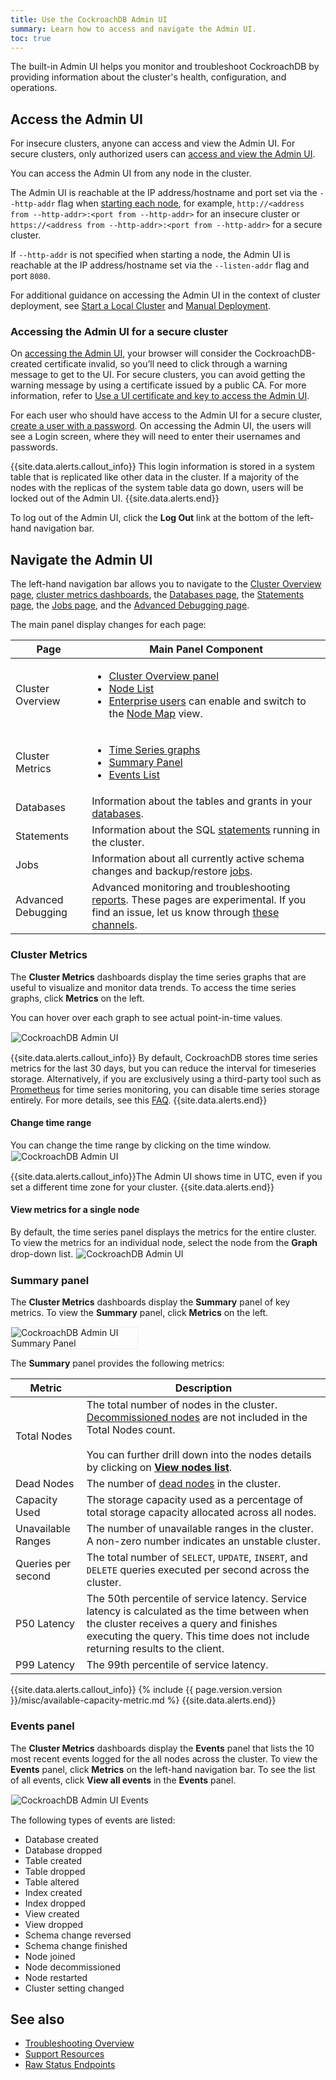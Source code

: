 ```yaml
---
title: Use the CockroachDB Admin UI
summary: Learn how to access and navigate the Admin UI.
toc: true
---
```


The built-in Admin UI helps you monitor and troubleshoot CockroachDB by providing information about the cluster's health, configuration, and operations.

## Access the Admin UI

For insecure clusters, anyone can access and view the Admin UI. For secure clusters, only authorized users can [access and view the Admin UI](#accessing-the-admin-ui-for-a-secure-cluster).

You can access the Admin UI from any node in the cluster.

The Admin UI is reachable at the IP address/hostname and port set via the `--http-addr` flag when [starting each node](cockroach-start.html), for example, `http://<address from --http-addr>:<port from --http-addr>` for an insecure cluster or `https://<address from --http-addr>:<port from --http-addr>` for a secure cluster.

If `--http-addr` is not specified when starting a node, the Admin UI is reachable at the IP address/hostname set via the `--listen-addr` flag and port `8080`.

For additional guidance on accessing the Admin UI in the context of cluster deployment, see [Start a Local Cluster](start-a-local-cluster.html) and [Manual Deployment](manual-deployment.html).

### Accessing the Admin UI for a secure cluster

On [accessing the Admin UI](admin-ui-access-and-navigate.html#access-the-admin-ui), your browser will consider the CockroachDB-created certificate invalid, so you’ll need to click through a warning message to get to the UI. For secure clusters, you can avoid getting the warning message by using a certificate issued by a public CA. For more information, refer to [Use a UI certificate and key to access the Admin UI](create-security-certificates-custom-ca.html#accessing-the-admin-ui-for-a-secure-cluster).

For each user who should have access to the Admin UI for a secure cluster, [create a user with a password](create-user.html). On accessing the Admin UI, the users will see a Login screen, where they will need to enter their usernames and passwords.

{{site.data.alerts.callout_info}}
This login information is stored in a system table that is replicated like other data in the cluster. If a majority of the nodes with the replicas of the system table data go down, users will be locked out of the Admin UI.
{{site.data.alerts.end}}

To log out of the Admin UI, click the **Log Out** link at the bottom of the left-hand navigation bar.

## Navigate the Admin UI

The left-hand navigation bar allows you to navigate to the [Cluster Overview page](admin-ui-access-and-navigate.html), [cluster metrics dashboards](admin-ui-overview.html), the [Databases page](admin-ui-databases-page.html), the [Statements page](admin-ui-statements-page.html), the [Jobs page](admin-ui-jobs-page.html), and the [Advanced Debugging page](admin-ui-debug-pages.html).

The main panel display changes for each page:

Page | Main Panel Component
-----------|------------
Cluster Overview | <ul><li>[Cluster Overview panel](admin-ui-cluster-overview-page.html)</li><li>[Node List](admin-ui-cluster-overview-page.html#node-list) </li> <li>[Enterprise users](enterprise-licensing.html) can enable and switch to the [Node Map](admin-ui-cluster-overview-page.html#node-map-enterprise) view. </li></ul>
Cluster Metrics | <ul><li>[Time Series graphs](admin-ui-access-and-navigate.html#cluster-metrics)</li><li>[Summary Panel](admin-ui-access-and-navigate.html#summary-panel)</li><li>[Events List](admin-ui-access-and-navigate.html#events-panel)</li></ul>
Databases | Information about the tables and grants in your [databases](admin-ui-databases-page.html).
Statements | Information about the SQL [statements](admin-ui-statements-page.html) running in the cluster.
Jobs | Information about all currently active schema changes and backup/restore [jobs](admin-ui-jobs-page.html).
Advanced Debugging | Advanced monitoring and troubleshooting [reports](admin-ui-debug-pages.html). These pages are experimental. If you find an issue, let us know through [these channels](https://www.cockroachlabs.com/community/).

### Cluster Metrics

The **Cluster Metrics** dashboards display the time series graphs that are useful to visualize and monitor data trends. To access the time series graphs, click **Metrics** on the left.

You can hover over each graph to see actual point-in-time values.

<img src="{{ 'images/v19.2/admin_ui_hovering.gif' | relative_url }}" alt="CockroachDB Admin UI" style="border:1px solid #eee;max-width:100%" />

{{site.data.alerts.callout_info}}
By default, CockroachDB stores time series metrics for the last 30 days, but you can reduce the interval for timeseries storage. Alternatively, if you are exclusively using a third-party tool such as [Prometheus](monitor-cockroachdb-with-prometheus.html) for time series monitoring, you can disable time series storage entirely. For more details, see this [FAQ](operational-faqs.html#can-i-reduce-or-disable-the-storage-of-timeseries-data).
{{site.data.alerts.end}}

#### Change time range

You can change the time range by clicking on the time window.
<img src="{{ 'images/v19.2/admin-ui-time-range.gif' | relative_url }}" alt="CockroachDB Admin UI" style="border:1px solid #eee;max-width:100%" />

{{site.data.alerts.callout_info}}The Admin UI shows time in UTC, even if you set a different time zone for your cluster. {{site.data.alerts.end}}

#### View metrics for a single node

By default, the time series panel displays the metrics for the entire cluster. To view the metrics for an individual node, select the node from the **Graph** drop-down list.
<img src="{{ 'images/v19.2/admin-ui-single-node.gif' | relative_url }}" alt="CockroachDB Admin UI" style="border:1px solid #eee;max-width:100%" />

### Summary panel

The **Cluster Metrics** dashboards display the **Summary** panel of key metrics. To view the **Summary** panel, click **Metrics** on the left.

<img src="{{ 'images/v19.2/admin_ui_summary_panel.png' | relative_url }}" alt="CockroachDB Admin UI Summary Panel" style="border:1px solid #eee;max-width:40%" />

The **Summary** panel provides the following metrics:

Metric | Description
--------|----
Total Nodes | The total number of nodes in the cluster. <a href='admin-ui-cluster-overview-page.html#decommissioned-nodes'>Decommissioned nodes</a> are not included in the Total Nodes count. <br><br>You can further drill down into the nodes details by clicking on [**View nodes list**](admin-ui-cluster-overview-page.html#node-list).
Dead Nodes | The number of [dead nodes](admin-ui-cluster-overview-page.html#dead-nodes) in the cluster.
Capacity Used | The storage capacity used as a percentage of total storage capacity allocated across all nodes.
Unavailable Ranges | The number of unavailable ranges in the cluster. A non-zero number indicates an unstable cluster.
Queries per second | The total number of `SELECT`, `UPDATE`, `INSERT`, and `DELETE` queries executed per second across the cluster.
P50 Latency | The 50th percentile of service latency. Service latency is calculated as the time between when the cluster receives a query and finishes executing the query. This time does not include returning results to the client.
P99 Latency | The 99th percentile of service latency.

{{site.data.alerts.callout_info}}
{% include {{ page.version.version }}/misc/available-capacity-metric.md %}
{{site.data.alerts.end}}

### Events panel

The **Cluster Metrics** dashboards display the **Events** panel that lists the 10 most recent events logged for the all nodes across the cluster. To view the **Events** panel, click **Metrics** on the left-hand navigation bar. To see the list of all events, click **View all events** in the **Events** panel.

<img src="{{ 'images/v19.2/admin_ui_events.png' | relative_url }}" alt="CockroachDB Admin UI Events" style="border:1px solid #eee;max-width:100%" />

The following types of events are listed:

- Database created
- Database dropped
- Table created
- Table dropped
- Table altered
- Index created
- Index dropped
- View created
- View dropped
- Schema change reversed
- Schema change finished
- Node joined
- Node decommissioned
- Node restarted
- Cluster setting changed

## See also

- [Troubleshooting Overview](troubleshooting-overview.html)
- [Support Resources](support-resources.html)
- [Raw Status Endpoints](monitoring-and-alerting.html#raw-status-endpoints)
